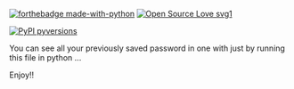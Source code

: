 
[![forthebadge made-with-python](http://ForTheBadge.com/images/badges/made-with-python.svg)](https://www.python.org/)
[![Open Source Love svg1](https://badges.frapsoft.com/os/v1/open-source.svg?v=103)](https://github.com/ellerbrock/open-source-badges/)

[![PyPI pyversions](https://img.shields.io/pypi/pyversions/ansicolortags.svg)](https://pypi.python.org/)



You can see all your previously saved password in one with just by running this file in python ...


Enjoy!!

